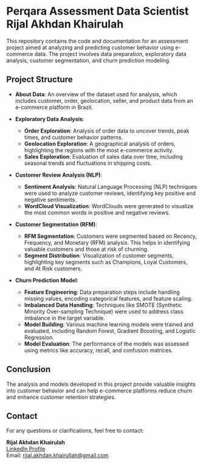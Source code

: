 # Perqara Assessment Data Scientist Rijal Akhdan Khairulah

This repository contains the code and documentation for an assessment project aimed at analyzing and predicting customer behavior using e-commerce data. The project involves data preparation, exploratory data analysis, customer segmentation, and churn prediction modeling.

## Project Structure

- **About Data**: An overview of the dataset used for analysis, which includes customer, order, geolocation, seller, and product data from an e-commerce platform in Brazil.

- **Exploratory Data Analysis**:
  - **Order Exploration**: Analysis of order data to uncover trends, peak times, and customer behavior patterns.
  - **Geolocation Exploration**: A geographical analysis of orders, highlighting the regions with the most e-commerce activity.
  - **Sales Exploration**: Evaluation of sales data over time, including seasonal trends and fluctuations in shipping costs.

- **Customer Review Analysis (NLP)**:
  - **Sentiment Analysis**: Natural Language Processing (NLP) techniques were used to analyze customer reviews, identifying key positive and negative sentiments.
  - **WordCloud Visualization**: WordClouds were generated to visualize the most common words in positive and negative reviews.

- **Customer Segmentation (RFM)**:
  - **RFM Segmentation**: Customers were segmented based on Recency, Frequency, and Monetary (RFM) analysis. This helps in identifying valuable customers and those at risk of churning.
  - **Segment Distribution**: Visualization of customer segments, highlighting key segments such as Champions, Loyal Customers, and At Risk customers.

- **Churn Prediction Model**:
  - **Feature Engineering**: Data preparation steps include handling missing values, encoding categorical features, and feature scaling.
  - **Imbalanced Data Handling**: Techniques like SMOTE (Synthetic Minority Over-sampling Technique) were used to address class imbalance in the target variable.
  - **Model Building**: Various machine learning models were trained and evaluated, including Random Forest, Gradient Boosting, and Logistic Regression.
  - **Model Evaluation**: The performance of the models was assessed using metrics like accuracy, recall, and confusion matrices.

## Conclusion

The analysis and models developed in this project provide valuable insights into customer behavior and can help e-commerce platforms reduce churn and enhance customer retention strategies.

## Contact

For any questions or clarifications, feel free to contact:

**Rijal Akhdan Khairulah**  
[LinkedIn Profile](https://www.linkedin.com/in/rijal-akhdan)  
Email: rijal.akhdan.khairullah@gmail.com
